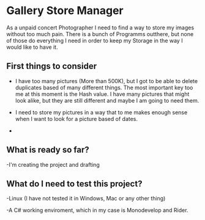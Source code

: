 # Gallery Store Manager

As a unpaid concert Photographer I need to find a way to store my images without too much pain. There is a bunch of Programms outthere, but none of those do everything I need in order to keep my Storage in the way I would like to have it. 

## First things to consider
- I have too many pictures (More than 500K), but I got to be able to delete duplicates based of many different things. The most important key too me at this moment is the Hash value. I have many pictures that might look alike, but they are still different and maybe I am going to need them. 

- I need to store my pictures in a way that to me makes enough sense when I want to look for a picture based of dates. 
- 
## What is ready so far?
-I'm creating the project and drafting

## What do I need to test this project? 
-Linux (I have not tested it in Windows, Mac or any other thing)

-A C# working enviroment, which in my case is Monodevelop and Rider.

